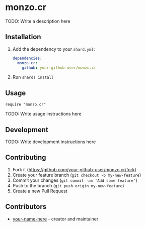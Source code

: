 # monzo.cr

TODO: Write a description here

## Installation

1. Add the dependency to your `shard.yml`:

   ```yaml
   dependencies:
     monzo.cr:
       github: your-github-user/monzo.cr
   ```

2. Run `shards install`

## Usage

```crystal
require "monzo.cr"
```

TODO: Write usage instructions here

## Development

TODO: Write development instructions here

## Contributing

1. Fork it (<https://github.com/your-github-user/monzo.cr/fork>)
2. Create your feature branch (`git checkout -b my-new-feature`)
3. Commit your changes (`git commit -am 'Add some feature'`)
4. Push to the branch (`git push origin my-new-feature`)
5. Create a new Pull Request

## Contributors

- [your-name-here](https://github.com/your-github-user) - creator and maintainer
